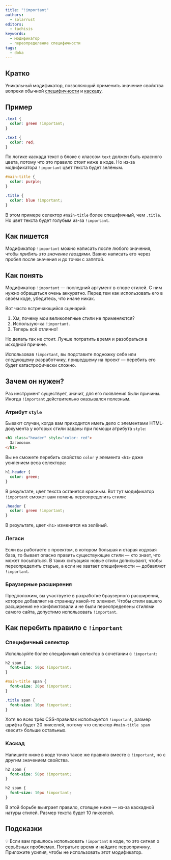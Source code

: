```yaml
---
title: "!important"
authors:
  - solarrust
editors:
  - tachisis
keywords:
  - модификатор
  - переопределение специфичности
tags:
  - doka
---
```


## Кратко

Уникальный модификатор, позволяющий применить значение свойства вопреки обычной [специфичности](/css/specificity) и [каскаду](/css/cascade).

## Пример

```css
.text {
  color: green !important;
}

.text {
  color: red;
}
```

По логике каскада текст в блоке с классом `text` должен быть красного цвета, потому что это правило стоит ниже в коде. Но из-за модификатора `!important` цвет текста будет зелёным.

```css
#main-title {
  color: purple;
}

.title {
  color: blue !important;
}
```

В этом примере селектор `#main-title` более специфичный, чем `.title`. Но цвет текста будет голубым из-за `!important`.

## Как пишется

Модификатор `!important` можно написать после любого значения, чтобы _прибить это значение гвоздями_. Важно написать его через пробел после значения и до точки с запятой.

## Как понять

Модификатор `!important` — последний аргумент в споре стилей. С ним нужно обращаться очень аккуратно. Перед тем как использовать его в своём коде, убедитесь, что иначе никак.

Вот часто встречающийся сценарий:

1. Хм, почему мои великолепные стили не применяются?
1. Использую-ка `!important`.
1. Теперь всё отлично!

Но делать так не стоит. Лучше потратить время и разобраться в исходной причине.

Использовав `!important`, вы подставите подножку себе или следующему разработчику, пришедшему на проект — перебить его будет катастрофически сложно.

## Зачем он нужен?

Раз инструмент существует, значит, для его появления были причины. Иногда `!important` действительно оказывался полезным.

### Атрибут `style`

Бывают случаи, когда вам приходится иметь дело с элементами HTML-документа у которых стили заданы при помощи атрибута `style`:

```html
<h1 class="header" style="color: red">
  Заголовок
</h1>
```

Вы не сможете перебить свойство `color` у элемента `<h1>` даже усилением веса селектора:

```css
h1.header {
  color: green;
}
```

В результате, цвет текста останется красным. Вот тут модификатор `!important` сможет вам помочь переопределить стили:

```css
.header {
  color: green !important;
}
```

В результате, цвет `<h1>` изменится на зелёный.

### Легаси

Если вы работаете с проектом, в котором большая и старая кодовая база, то бывает опасно править существующие стили — кто знает, что может посыпаться. В таких ситуациях новые стили дописывают, чтобы переопределить старые, а если не хватает специфичности — добавляют `!important`.

### Браузерные расширения

Предположим, вы участвуете в разработке браузерного расширения, которое добавляет на страницу какой-то элемент. Чтобы стили вашего расширения не конфликтовали и не были переопределены стилями самого сайта, допустимо использовать `!important`.

## Как перебить правило с `!important`

### Специфичный селектор

Используйте более специфичный селектор в сочетании с `!important`:

```css
h2 span {
  font-size: 50px !important;
}

#main-title span {
  font-size: 20px !important;
}

.title span {
  font-size: 10px !important;
}
```

Хотя во всех трёх CSS-правилах используется `!important`, размер шрифта будет 20 пикселей, потому что селектор `#main-title span` «весит» больше остальных.

### Каскад

Напишите ниже в коде точно такое же правило вместе с `!important`, но с другим значением свойства.

```css
h2 span {
  font-size: 50px !important;
}

h2 span {
  font-size: 10px !important;
}
```

В этой борьбе выиграет правило, стоящее ниже — из-за каскадной натуры стилей. Размер текста будет 10 пикселей.

## Подсказки

💡 Если вам пришлось использовать `!important` в коде, то это сигнал о серьёзных проблемах. Потратьте время и найдите первопричину. Приложите усилия, чтобы не использовать этот модификатор.
